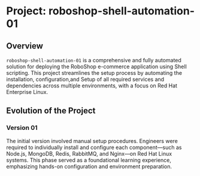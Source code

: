 # Project: roboshop-shell-automation-01

## Overview
`roboshop-shell-automation-01` is a comprehensive and fully automated solution for deploying the RoboShop e-commerce application using Shell scripting. This project streamlines the setup process by automating the installation, configuration,and Setup of all required services and dependencies across multiple environments, with a focus on Red Hat Enterprise Linux.

## Evolution of the Project

### Version 01
The initial version involved manual setup procedures. Engineers were required to individually install and configure each component—such as Node.js, MongoDB, Redis, RabbitMQ, and Nginx—on Red Hat Linux systems. This phase served as a foundational learning experience, emphasizing hands-on configuration and environment preparation.

